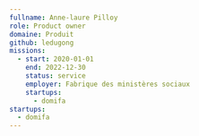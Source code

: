 ```yaml
---
fullname: Anne-laure Pilloy
role: Product owner
domaine: Produit
github: ledugong
missions:
  - start: 2020-01-01
    end: 2022-12-30
    status: service
    employer: Fabrique des ministères sociaux
    startups:
      - domifa
startups:
  - domifa
---
```

